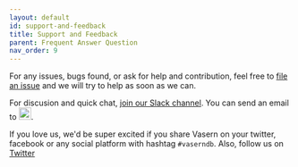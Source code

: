 ```yaml
---
layout: default
id: support-and-feedback
title: Support and Feedback
parent: Frequent Answer Question
nav_order: 9
---
```


For any issues, bugs found, or ask for help and contribution, feel free to [file an issue](https://github.com/ambistudio/vasern/issues) and we will try to help as soon as we can.

For discusion and quick chat, [join our Slack channel](https://join.slack.com/t/vasern/shared_invite/enQtNDU4NTk2MDI5OTcyLTRiYzRjZDI5YTAyMjlhYzg1YTdhNjFjZGNkODI1OTQwYzExZjA3NWRkYTY1MGE2ZjU0YzU3NzE2NzUwZmEwMjM). You can send an email to <img src="https://github.com/ambistudio/vasern/raw/master/docs/resources/support-email.png" height="22" alt="Vasern support email" />.

If you love us, we'd be super excited if you share Vasern on your twitter, facebook or any social platform with hashtag `#vaserndb`. Also, follow us on [Twitter](https://twitter.com/vaserndb)